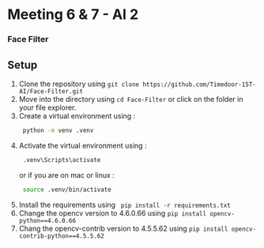 # Meeting 6 & 7 - AI 2
### Face Filter

## Setup
1. Clone the repository using `git clone https://github.com/Timedoor-15T-AI/Face-Filter.git`
2. Move into the directory using `cd Face-Filter` or click on the folder in your file explorer.
3. Create a virtual environment using :
   ```bash
    python -m venv .venv
   ```
4. Activate the virtual environment using :
   ```bash
    .venv\Scripts\activate
   ```
   or if you are on mac or linux :
   ```bash
    source .venv/bin/activate
   ```
5. Install the requirements using ` pip install -r requirements.txt`
6. Change the opencv version to 4.6.0.66 using `pip install opencv-python==4.6.0.66`
7. Chang the opencv-contrib version to 4.5.5.62 using `pip install opencv-contrib-python==4.5.5.62`